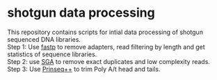 # shotgun data processing
This repository contains scripts for intial data processing of shotgun sequenced DNA libraries.  
Step 1: Use [fastp](https://github.com/OpenGene/fastp) to remove adapters, read filtering by length and get statistics of sequence libraries.  
Step 2: use [SGA](https://github.com/jts/sga) to remove exact duplicates and low complexity reads.  
Step 3: Use [Prinseq++](https://github.com/Adrian-Cantu/PRINSEQ-plus-plus) to trim Poly A/t head and tails.  
